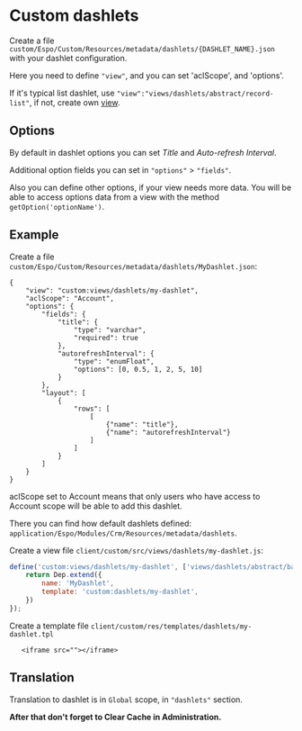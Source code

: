 # Custom dashlets

Create a file `custom/Espo/Custom/Resources/metadata/dashlets/{DASHLET_NAME}.json` with your dashlet configuration.

Here you need to define `"view"`, and you can set 'aclScope', and 'options'.

If it's typical list dashlet, use `"view":"views/dashlets/abstract/record-list"`, if not, create own [view](custom-views.md).

## Options

By default in dashlet options you can set _Title_ and _Auto-refresh Interval_.

Additional option fields you can set in `"options"` > `"fields"`.

Also you can define other options, if your view needs more data. You will be able to access options data from a view with the method `getOption('optionName')`.

## Example

Create a file `custom/Espo/Custom/Resources/metadata/dashlets/MyDashlet.json`:

```
{
    "view": "custom:views/dashlets/my-dashlet",
    "aclScope": "Account",
    "options": {
        "fields": {
            "title": {
                "type": "varchar",
                "required": true
            },
            "autorefreshInterval": {
                "type": "enumFloat",
                "options": [0, 0.5, 1, 2, 5, 10]
            }
        },
        "layout": [
            {
                "rows": [
                    [
                        {"name": "title"},
                        {"name": "autorefreshInterval"}
                    ]
                ]
            }
        ]
    }
}
```
aclScope set to Account means that only users who have access to Account scope will be able to add this dashlet.


There you can find how default dashlets defined: `application/Espo/Modules/Crm/Resources/metadata/dashlets`.

Create a view file `client/custom/src/views/dashlets/my-dashlet.js`:

```js
define('custom:views/dashlets/my-dashlet', ['views/dashlets/abstract/base'],  function (Dep) {
    return Dep.extend({
        name: 'MyDashlet',
        template: 'custom:dashlets/my-dashlet',
    })
});
```

Create a template file `client/custom/res/templates/dashlets/my-dashlet.tpl`
```
   <iframe src=""></iframe>
```

## Translation

Translation to dashlet is in `Global` scope, in `"dashlets"` section.

__After that don't forget to Clear Cache in Administration.__
